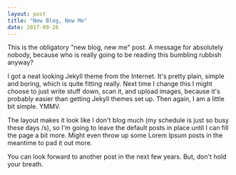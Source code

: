 ```yaml
---
layout: post
title: "New Blog, New Me"
date: 2017-09-26
---
```


This is the obligatory "new blog, new me" post. A message for absolutely nobody,
because who is really going to be reading this bumbling rubbish anyway?

I got a neat looking Jekyll theme from the Internet. It's pretty plain, simple and
boring, which is quite fitting really. Next time I change this I might choose to
just write stuff down, scan it, and upload images, because it's probably easier than
getting Jekyll themes set up. Then again, I am a little bit simple. YMMV.

The layout makes it look like I don't blog much (my schedule is just so busy these days /s), 
so I'm going to leave the default posts in place until I can fill the page a bit 
more. Might even throw up some Lorem Ipsum posts in the meantime to pad it out
more.

You can look forward to another post in the next few years. But, don't hold your
breath.
